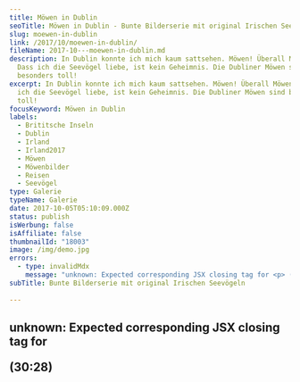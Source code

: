 ```yaml
---
title: Möwen in Dublin
seoTitle: Möwen in Dublin - Bunte Bilderserie mit original Irischen Seevögeln
slug: moewen-in-dublin
link: /2017/10/moewen-in-dublin/
fileName: 2017-10---moewen-in-dublin.md
description: In Dublin konnte ich mich kaum sattsehen. Möwen! Überall Möwen!
  Dass ich die Seevögel liebe, ist kein Geheimnis. Die Dubliner Möwen sind
  besonders toll!
excerpt: In Dublin konnte ich mich kaum sattsehen. Möwen! Überall Möwen! Dass
  ich die Seevögel liebe, ist kein Geheimnis. Die Dubliner Möwen sind besonders
  toll!
focusKeyword: Möwen in Dublin
labels:
  - Brititsche Inseln
  - Dublin
  - Irland
  - Irland2017
  - Möwen
  - Möwenbilder
  - Reisen
  - Seevögel
type: Galerie
typeName: Galerie
date: 2017-10-05T05:10:09.000Z
status: publish
isWerbung: false
isAffiliate: false
thumbnailId: "18003"
image: /img/demo.jpg
errors:
  - type: invalidMdx
    message: "unknown: Expected corresponding JSX closing tag for <p> (30:28)"
subTitle: Bunte Bilderserie mit original Irischen Seevögeln
  
---
```


## unknown: Expected corresponding JSX closing tag for <p> (30:28)

<!--
**In Dublin konnte ich mich kaum sattsehen. Möwen! Überall Möwen! Ein paar Mal
musste ich sogar aufpassen, dass ich vor lauter Möwenfotografie nicht die tollen
Sehenswürdigkeiten übersehe. Aus lieber Tradition und weil die Dubliner Möwen
einfach etwas ganz Besonders sind, ist eine lustige Bildergalerie entstanden.**

![Möwen](http://cardamonchai.com/wp-content/uploads/2017/10/37239585240_9e5d04507e_k-300x200.jpg)

Zurück von unserer Irlandreise war ich erstmal noch eine ganze Zeitlang mit
anderen Dingen beschäftigt. Doch nun komme ich endlich dazu, meine Fotos zu
entwickeln. Wir starteten unseren Roadtrip auf der grünen Insel in Dublin. Und
was soll ich sagen? Dort begegneten uns jede Menge lustige gefiederte Gesellen.

## Möwen! Überall Möwen in Dublin!

Fröhliche Möwen, streitlustige Möwen, glückliche Möwen, quengelige Möwen, junge
Möwen, alte Möwen, dicke Möwen und dünne Möwen: Ich habe sie alle fotografiert
und möchte sie Euch heute präsentieren. Ein weiterer Beitrag aus meiner bunten
Möwenserie. Ich wünsche Euch ganz viel Spaß beim Anschauen! Das nächste Mal gibt
es dann mehr Geschichten aus Irland.

<blockquote>"Die Möwen sehen alle aus,
als ob sie Emma hießen.
Sie tragen einen weißen Flaus
und sind mit Schrot zu schießen.

Ich schieße keine Möwe tot, ich laß sie lieber leben – und füttre sie mit
Roggenbrot und rötlichen Zibeben.

O Mensch, du wirst nie nebenbei der Möwe Flug erreichen Wofern du Emma heißest,
sei zufrieden, ihr zu gleiche"

Christian Morgenstern</blockquote>

[myflickr tag="annemoewendublin2017"]

## Wegweiser Möwen

1.  [Möwen am Bosporus (Januar 2010)](/2010/01/moewen-am-bosporus/)
1.  [Zurück nach St. Peter Ording (Juli 2015)](/2015/07/zurueck-nach-st-peter-ording/)
1.  [St. Peter Ording - Perle an der Nordsee (August 2015)](/2015/08/st-peter-ording/)
1.  [Birdwatching am Timmendorfer Strand (November 2015)](/2015/11/birdwatching-am-timmendorfer-strand/)
1.  [Die Möwe, Kiel (November 2015)](/2015/11/die-moewe/)
1.  [Möwen auf der Brücke (Januar 2016)](/2016/01/moewen-auf-der-bruecke/)
1.  [Sommer auf der Ostsee - Möwen vor Helsinki (Juni 2016)](/2016/07/sommer-auf-der-ostsee-travemuende-helsinki/)
1.  [Seevögel in Helsinki - Auf jeder Statue eine Möwe (Juni 2016)](/2016/08/auf-jeder-statue-eine-moewe/)
1.  Möwen in Dublin - Bunte Bilderserie mit original Irischen Seevögeln
    (September 2017)
1.  [Möwe am Wasser](/2018/01/moewe-am-wasser/)
1.  [Birds of Westport](/2018/05/birds-of-westport/)

## Wegweiser Irland 2017

1.  Möwen in Dublin
1.  [Spaziergang durch Dublin](/2017/10/kleiner-spaziergang-durch-dublin/)
1.  [Guinness ist vegan – Unser Besuch in der St. James Gate Brewery](/2017/10/guinness-ist-vegan-brauerei-besuch/)
1.  [Farbenfrohe Details in Kilkenny](/2017/11/kilkenny-bunte-insel-irland/)
1.  [Kilkenny Castle - Ein Schloss mit vielen Gesichtern](/2017/11/kilkenny-castle/)
1.  [Rock Of Cashel - Ein geschichtsträchtiger Ort](/2017/11/rock-of-cashel/)
1.  [Cork - Technik und Tradition](/2017/12/cork/)
1.  [Abenteuer auf dem Ring Of Kerry](/2018/01/auf-dem-skellig-ring-in-richtung-dingle-halbinsel/)
1.  [Muckross House und Torc Waterfall](/2018/02/muckross-house-und-torc-waterfall-irland/)
1.  [Inch Beach - Traumstrand auf der Dingle Halbinsel](/2018/02/lieblingsstrand-inch-beach/)
1.  [Limerick - Fünf Zeilen Spaß und eine Stadt in Irland](/2018/02/limerick/)
1.  [Das Ende des Regenbogens - Eine Irische Sage](/2018/02/das-ende-des-regenbogens/)
1.  [Da Vincenzo Limerick - Irlands beste vegane Steinofenpizza](/2018/03/da-vincenzo-limerick/)
1.  [Dingle - Buntes Städtchen am Atlantik](/2018/03/dingle/)
1.  [Curraghchase Caravan &amp; Camp Site - Kilcornan](/2018/03/curraghchase-caravan-camp-site/)
1.  [Bunratty Castle - Normannische Burg und Publikumsmagnet](/2018/03/bunratty-castle/)
1.  [Cliffs Of Moher](/2018/04/cliffs-of-moher/)
1.  [Fitzpatrick's Pub Doolin](/2018/04/fitzpatricks-pub-doolin/)
1.  [Doolin - Sehnsuchtsort am Atlantik](/2018/04/doolin/)
1.  [Burren und Poulnabrone Dolmen](/2018/04/poulnabrone-dolmen-burren/)
1.  [Galway - Kunst, Kultur und Livemusik](/2018/04/galway/)
1.  [The Lighthouse Tea Room Galway](/2018/05/the-lighthouse-tea-room-galway/)
1.  [Birds of Westport](/2018/05/birds-of-westport/)
1.  [Sky Loop Road](/2018/05/sky-loop-road-clifden/)
1.  [Irischer Traumstrand](/2018/05/irischer-traumstrand/)
1.  [Connemara National Park](/2018/05/connemara-national-park/)
1.  [Kylemore Abbey](/2018/05/kylemore-abbey/)

-->

  